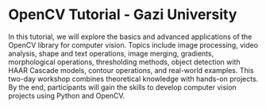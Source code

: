 # OpenCV Tutorial - Gazi University

In this tutorial, we will explore the basics and advanced applications of the OpenCV library for computer vision. Topics include image processing, video analysis, shape and text operations, image merging, gradients, morphological operations, thresholding methods, object detection with HAAR Cascade models, contour operations, and real-world examples. This two-day workshop combines theoretical knowledge with hands-on projects. By the end, participants will gain the skills to develop computer vision projects using Python and OpenCV.







